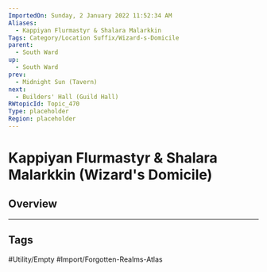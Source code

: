```yaml
---
ImportedOn: Sunday, 2 January 2022 11:52:34 AM
Aliases:
  - Kappiyan Flurmastyr & Shalara Malarkkin
Tags: Category/Location Suffix/Wizard-s-Domicile
parent:
  - South Ward
up:
  - South Ward
prev:
  - Midnight Sun (Tavern)
next:
  - Builders' Hall (Guild Hall)
RWtopicId: Topic_470
Type: placeholder
Region: placeholder
---
```

# Kappiyan Flurmastyr & Shalara Malarkkin (Wizard's Domicile)
## Overview

---
## Tags
#Utility/Empty #Import/Forgotten-Realms-Atlas

